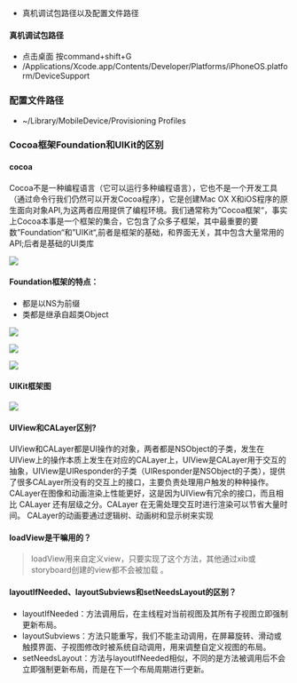 
+ 真机调试包路径以及配置文件路径

#### 真机调试包路径

+ 点击桌面 按command+shift+G
+ /Applications/Xcode.app/Contents/Developer/Platforms/iPhoneOS.platform/DeviceSupport


### 配置文件路径

+ ~/Library/MobileDevice/Provisioning Profiles


### Cocoa框架Foundation和UIKit的区别

#### cocoa

Cocoa不是一种编程语言（它可以运行多种编程语言），它也不是一个开发工具（通过命令行我们仍然可以开发Cocoa程序），它是创建Mac OX X和iOS程序的原生面向对象API,为这两者应用提供了编程环境。我们通常称为”Cocoa框架“，事实上Cocoa本事是一个框架的集合，它包含了众多子框架，其中最重要的要数”Foundation“和”UIKit“,前者是框架的基础，和界面无关，其中包含大量常用的API;后者是基础的UI类库

![](https://raw.githubusercontent.com/SunshineBrother/JHBlog/master/iOS%E7%9F%A5%E8%AF%86%E7%82%B9/iOS%E5%A4%A7%E6%9D%82%E7%83%A9/Cocoa%E6%A1%86%E6%9E%B6Foundation%E5%92%8CUIKit%E7%9A%84%E5%8C%BA%E5%88%AB/Cocoa.jpeg)


#### Foundation框架的特点：

+ 都是以NS为前缀
+ 类都是继承自超类Object

![](https://raw.githubusercontent.com/SunshineBrother/JHBlog/master/iOS%E7%9F%A5%E8%AF%86%E7%82%B9/iOS%E5%A4%A7%E6%9D%82%E7%83%A9/Cocoa%E6%A1%86%E6%9E%B6Foundation%E5%92%8CUIKit%E7%9A%84%E5%8C%BA%E5%88%AB/Foundation1.jpeg)


![](https://raw.githubusercontent.com/SunshineBrother/JHBlog/master/iOS%E7%9F%A5%E8%AF%86%E7%82%B9/iOS%E5%A4%A7%E6%9D%82%E7%83%A9/Cocoa%E6%A1%86%E6%9E%B6Foundation%E5%92%8CUIKit%E7%9A%84%E5%8C%BA%E5%88%AB/Foundation2.jpeg)

![](https://raw.githubusercontent.com/SunshineBrother/JHBlog/master/iOS%E7%9F%A5%E8%AF%86%E7%82%B9/iOS%E5%A4%A7%E6%9D%82%E7%83%A9/Cocoa%E6%A1%86%E6%9E%B6Foundation%E5%92%8CUIKit%E7%9A%84%E5%8C%BA%E5%88%AB/Foundation3.jpeg)

#### UIKit框架图

![](https://raw.githubusercontent.com/SunshineBrother/JHBlog/master/iOS%E7%9F%A5%E8%AF%86%E7%82%B9/iOS%E5%A4%A7%E6%9D%82%E7%83%A9/Cocoa%E6%A1%86%E6%9E%B6Foundation%E5%92%8CUIKit%E7%9A%84%E5%8C%BA%E5%88%AB/UIKit.png)


#### UIView和CALayer区别?

UIView和CALayer都是UI操作的对象，两者都是NSObject的子类，发生在UIView上的操作本质上发生在对应的CALayer上，UIView是CALayer用于交互的抽象，UIView是UIResponder的子类（UIResponder是NSObject的子类），提供了很多CALayer所没有的交互上的接口，主要负责处理用户触发的种种操作。CALayer在图像和动画渲染上性能更好，这是因为UIView有冗余的接口，而且相比 CALayer 还有层级之分。CALayer 在无需处理交互时进行渲染可以节省大量时间。 CALayer的动画要通过逻辑树、动画树和显示树来实现


####  loadView是干嘛用的？

> loadView用来自定义view，只要实现了这个方法，其他通过xib或storyboard创建的view都不会被加载 。
> 
> 

####  layoutIfNeeded、layoutSubviews和setNeedsLayout的区别？

+ layoutIfNeeded：方法调用后，在主线程对当前视图及其所有子视图立即强制更新布局。
+  layoutSubviews：方法只能重写，我们不能主动调用，在屏幕旋转、滑动或触摸界面、子视图修改时被系统自动调用，用来调整自定义视图的布局。 
+  setNeedsLayout：方法与layoutIfNeeded相似，不同的是方法被调用后不会立即强制更新布局，而是在下一个布局周期进行更新。

